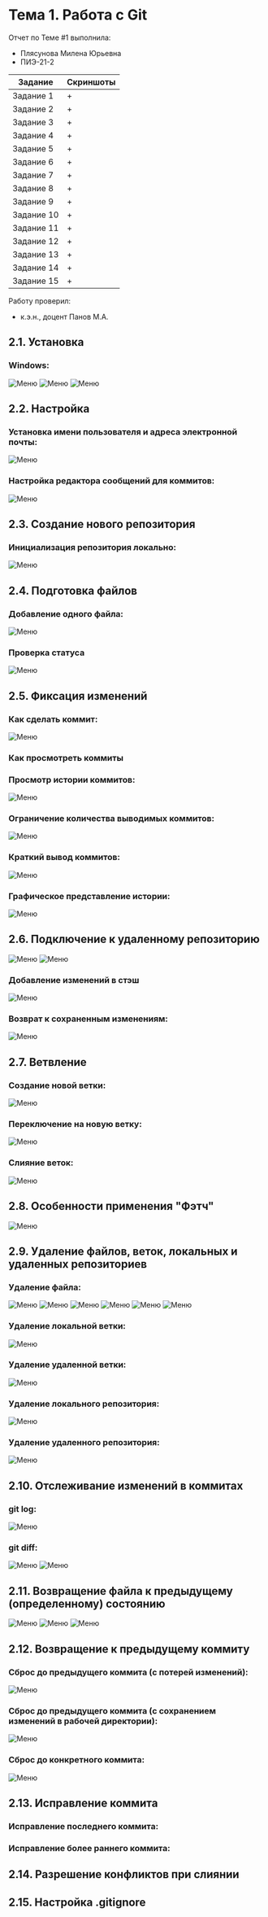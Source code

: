 # Тема 1. Работа с Git
Отчет по Теме #1 выполнила:
- Плясунова Милена Юрьевна
- ПИЭ-21-2

| Задание | Скриншоты |
| ------ | ------ |
| Задание 1 | + |
| Задание 2 | + |
| Задание 3 | + |
| Задание 4 | + |
| Задание 5 | + |
| Задание 6 | + |
| Задание 7 | + |
| Задание 8 | + |
| Задание 9 | + |
| Задание 10 | + |
| Задание 11 | + |
| Задание 12 | + |
| Задание 13 | + |
| Задание 14 | + |
| Задание 15 | + |

Работу проверил:
- к.э.н., доцент Панов М.А.

## 2.1. Установка
### Windows:
![Меню](https://github.com/Alphaverb/Software_Engineering/blob/Tema_1/pic/211.png)
![Меню](https://github.com/Alphaverb/Software_Engineering/blob/Tema_1/pic/212.png)
![Меню](https://github.com/Alphaverb/Software_Engineering/blob/Tema_1/pic/213.png)

## 2.2. Настройка
### Установка имени пользователя и адреса электронной почты:
![Меню](https://github.com/Alphaverb/Software_Engineering/blob/Tema_1/pic/221.png)
### Настройка редактора сообщений для коммитов:
![Меню](https://github.com/Alphaverb/Software_Engineering/blob/Tema_1/pic/222.png)

## 2.3. Создание нового репозитория
### Инициализация репозитория локально:
![Меню](https://github.com/Alphaverb/Software_Engineering/blob/Tema_1/pic/231.png)

## 2.4. Подготовка файлов
### Добавление одного файла:
![Меню](https://github.com/Alphaverb/Software_Engineering/blob/Tema_1/pic/241.png)
### Проверка статуса
![Меню](https://github.com/Alphaverb/Software_Engineering/blob/Tema_1/pic/242.png)

## 2.5. Фиксация изменений
### Как сделать коммит:
![Меню](https://github.com/Alphaverb/Software_Engineering/blob/Tema_1/pic/251.png)
### Как просмотреть коммиты
### Просмотр истории коммитов:
![Меню](https://github.com/Alphaverb/Software_Engineering/blob/Tema_1/pic/252.png)
### Ограничение количества выводимых коммитов:
![Меню](https://github.com/Alphaverb/Software_Engineering/blob/Tema_1/pic/253.png)
### Краткий вывод коммитов:
![Меню](https://github.com/Alphaverb/Software_Engineering/blob/Tema_1/pic/254.png)
### Графическое представление истории:
![Меню](https://github.com/Alphaverb/Software_Engineering/blob/Tema_1/pic/255.png)

## 2.6. Подключение к удаленному репозиторию
![Меню](https://github.com/Alphaverb/Software_Engineering/blob/Tema_1/pic/261.png)
![Меню](https://github.com/Alphaverb/Software_Engineering/blob/Tema_1/pic/262.png)
### Добавление изменений в стэш
![Меню](https://github.com/Alphaverb/Software_Engineering/blob/Tema_1/pic/263.png)
### Возврат к сохраненным изменениям:
![Меню](https://github.com/Alphaverb/Software_Engineering/blob/Tema_1/pic/264.png)

## 2.7. Ветвление
### Создание новой ветки:
![Меню](https://github.com/Alphaverb/Software_Engineering/blob/Tema_1/pic/271.png)
### Переключение на новую ветку:
![Меню](https://github.com/Alphaverb/Software_Engineering/blob/Tema_1/pic/272.png)
### Слияние веток:
![Меню](https://github.com/Alphaverb/Software_Engineering/blob/Tema_1/pic/273.png)

## 2.8. Особенности применения "Фэтч"
![Меню](https://github.com/Alphaverb/Software_Engineering/blob/Tema_1/pic/281.png)

## 2.9. Удаление файлов, веток, локальных и удаленных репозиториев
### Удаление файла:
![Меню](https://github.com/Alphaverb/Software_Engineering/blob/Tema_1/pic/291.png)
![Меню](https://github.com/Alphaverb/Software_Engineering/blob/Tema_1/pic/292.png)
![Меню](https://github.com/Alphaverb/Software_Engineering/blob/Tema_1/pic/293.png)
![Меню](https://github.com/Alphaverb/Software_Engineering/blob/Tema_1/pic/294.png)
![Меню](https://github.com/Alphaverb/Software_Engineering/blob/Tema_1/pic/295.png)
![Меню](https://github.com/Alphaverb/Software_Engineering/blob/Tema_1/pic/296.png)
### Удаление локальной ветки:
![Меню](https://github.com/Alphaverb/Software_Engineering/blob/Tema_1/pic/297.png)
### Удаление удаленной ветки:
![Меню](https://github.com/Alphaverb/Software_Engineering/blob/Tema_1/pic/298.png)
### Удаление локального репозитория:
![Меню](https://github.com/Alphaverb/Software_Engineering/blob/Tema_1/pic/299.png)
### Удаление удаленного репозитория:
![Меню](https://github.com/Alphaverb/Software_Engineering/blob/Tema_1/pic/2910.png)

## 2.10. Отслеживание изменений в коммитах
### git log:
![Меню](https://github.com/Alphaverb/Software_Engineering/blob/Tema_1/pic/2101.png)
### git diff:
![Меню](https://github.com/Alphaverb/Software_Engineering/blob/Tema_1/pic/2102.png)
![Меню](https://github.com/Alphaverb/Software_Engineering/blob/Tema_1/pic/2103.png)

## 2.11. Возвращение файла к предыдущему (определенному) состоянию
![Меню](https://github.com/Alphaverb/Software_Engineering/blob/Tema_1/pic/2111.png)
![Меню](https://github.com/Alphaverb/Software_Engineering/blob/Tema_1/pic/2112.png)
![Меню](https://github.com/Alphaverb/Software_Engineering/blob/Tema_1/pic/2113.png)

## 2.12. Возвращение к предыдущему коммиту
### Сброс до предыдущего коммита (с потерей изменений):
![Меню](https://github.com/Alphaverb/Software_Engineering/blob/Tema_1/pic/2121.png)
### Сброс до предыдущего коммита (с сохранением изменений в рабочей директории):
![Меню](https://github.com/Alphaverb/Software_Engineering/blob/Tema_1/pic/2122.png)
### Сброс до конкретного коммита:
![Меню](https://github.com/Alphaverb/Software_Engineering/blob/Tema_1/pic/2123.png)

## 2.13. Исправление коммита
### Исправление последнего коммита:
### Исправление более раннего коммита:

## 2.14. Разрешение конфликтов при слиянии

## 2.15. Настройка .gitignore


